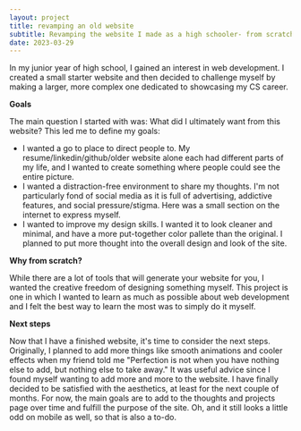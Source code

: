 ```yaml
---
layout: project
title: revamping an old website
subtitle: Revamping the website I made as a high schooler- from scratch. Made with native CSS and HTML.
date: 2023-03-29
---
```




In my junior year of high school, I gained an interest in web development. I created a small starter website and then decided to challenge myself by making a larger, more complex one dedicated to showcasing my CS career.

**Goals**

The main question I started with was: What did I ultimately want from this website? This led me to define my goals:

- I wanted a go to place to direct people to. My resume/linkedin/github/older website alone each had different parts of my life, and I wanted to create something where people could see the entire picture.
- I wanted a distraction-free environment to share my thoughts. I'm not particularly fond of social media as it is full of advertising, addictive features, and social pressure/stigma. Here was a small section on the internet to express myself.
- I wanted to improve my design skills. I wanted it to look cleaner and minimal, and have a more put-together color pallete than the original. I planned to put more thought into the overall design and look of the site.

**Why from scratch?**

While there are a lot of tools that will generate your website for you, I wanted the creative freedom of designing something myself. This project is one in which I wanted to learn as much as possible about web development and I felt the best way to learn the most was to simply do it myself.

**Next steps**

Now that I have a finished website, it's time to consider the next steps. Originally, I planned to add more things like smooth animations and cooler effects when my friend told me "Perfection is not when you have nothing else to add, but nothing else to take away." It was useful advice since I found myself wanting to add more and more to the website. I have finally decided to be satisfied with the aesthetics, at least for the next couple of months. For now, the main goals are to add to the thoughts and projects page over time and fulfill the purpose of the site. Oh, and it still looks a little odd on mobile as well, so that is also a to-do.


